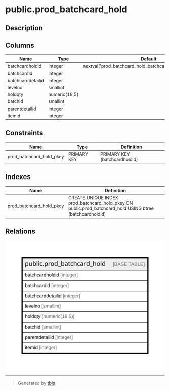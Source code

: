 # public.prod_batchcard_hold

## Description

## Columns

| Name | Type | Default | Nullable | Children | Parents | Comment |
| ---- | ---- | ------- | -------- | -------- | ------- | ------- |
| batchcardholdid | integer | nextval('prod_batchcard_hold_batchcardholdid_seq'::regclass) | false |  |  |  |
| batchcardid | integer |  | true |  |  |  |
| batchcarddetailid | integer |  | true |  |  |  |
| levelno | smallint |  | true |  |  |  |
| holdqty | numeric(18,5) |  | true |  |  |  |
| batchid | smallint |  | true |  |  |  |
| parentdetailid | integer |  | true |  |  |  |
| itemid | integer |  | true |  |  |  |

## Constraints

| Name | Type | Definition |
| ---- | ---- | ---------- |
| prod_batchcard_hold_pkey | PRIMARY KEY | PRIMARY KEY (batchcardholdid) |

## Indexes

| Name | Definition |
| ---- | ---------- |
| prod_batchcard_hold_pkey | CREATE UNIQUE INDEX prod_batchcard_hold_pkey ON public.prod_batchcard_hold USING btree (batchcardholdid) |

## Relations

![er](public.prod_batchcard_hold.svg)

---

> Generated by [tbls](https://github.com/k1LoW/tbls)
